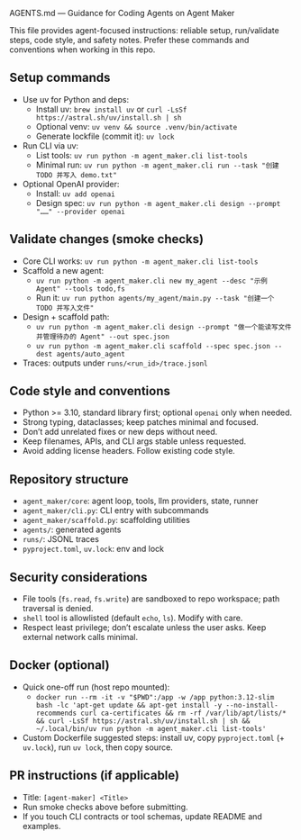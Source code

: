AGENTS.md — Guidance for Coding Agents on Agent Maker

This file provides agent-focused instructions: reliable setup, run/validate steps, code style, and safety notes. Prefer these commands and conventions when working in this repo.

## Setup commands
- Use uv for Python and deps:
  - Install uv: `brew install uv` or `curl -LsSf https://astral.sh/uv/install.sh | sh`
  - Optional venv: `uv venv && source .venv/bin/activate`
  - Generate lockfile (commit it): `uv lock`
- Run CLI via uv:
  - List tools: `uv run python -m agent_maker.cli list-tools`
  - Minimal run: `uv run python -m agent_maker.cli run --task "创建 TODO 并写入 demo.txt"`
- Optional OpenAI provider:
  - Install: `uv add openai`
  - Design spec: `uv run python -m agent_maker.cli design --prompt "……" --provider openai`

## Validate changes (smoke checks)
- Core CLI works: `uv run python -m agent_maker.cli list-tools`
- Scaffold a new agent:
  - `uv run python -m agent_maker.cli new my_agent --desc "示例 Agent" --tools todo,fs`
  - Run it: `uv run python agents/my_agent/main.py --task "创建一个 TODO 并写入文件"`
- Design + scaffold path:
  - `uv run python -m agent_maker.cli design --prompt "做一个能读写文件并管理待办的 Agent" --out spec.json`
  - `uv run python -m agent_maker.cli scaffold --spec spec.json --dest agents/auto_agent`
- Traces: outputs under `runs/<run_id>/trace.jsonl`

## Code style and conventions
- Python >= 3.10, standard library first; optional `openai` only when needed.
- Strong typing, dataclasses; keep patches minimal and focused.
- Don’t add unrelated fixes or new deps without need.
- Keep filenames, APIs, and CLI args stable unless requested.
- Avoid adding license headers. Follow existing code style.

## Repository structure
- `agent_maker/core`: agent loop, tools, llm providers, state, runner
- `agent_maker/cli.py`: CLI entry with subcommands
- `agent_maker/scaffold.py`: scaffolding utilities
- `agents/`: generated agents
- `runs/`: JSONL traces
- `pyproject.toml`, `uv.lock`: env and lock

## Security considerations
- File tools (`fs.read`, `fs.write`) are sandboxed to repo workspace; path traversal is denied.
- `shell` tool is allowlisted (default `echo`, `ls`). Modify with care.
- Respect least privilege; don’t escalate unless the user asks. Keep external network calls minimal.

## Docker (optional)
- Quick one-off run (host repo mounted):
  - `docker run --rm -it -v "$PWD":/app -w /app python:3.12-slim bash -lc 'apt-get update && apt-get install -y --no-install-recommends curl ca-certificates && rm -rf /var/lib/apt/lists/* && curl -LsSf https://astral.sh/uv/install.sh | sh && ~/.local/bin/uv run python -m agent_maker.cli list-tools'`
- Custom Dockerfile suggested steps: install uv, copy `pyproject.toml` (+ `uv.lock`), run `uv lock`, then copy source.

## PR instructions (if applicable)
- Title: `[agent-maker] <Title>`
- Run smoke checks above before submitting.
- If you touch CLI contracts or tool schemas, update README and examples.
